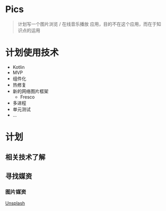# Pics
> 计划写一个图片浏览 / 在线音乐播放 应用，目的不在这个应用，而在于知识点的运用

# 计划使用技术

* Kotlin
* MVP
* 组件化
* 热修复
* 新的网络图片框架
  * Fresco
* 多进程
* 单元测试
* ...

# 计划

## 相关技术了解

## 寻找媒资

### 图片媒资

[Unsplash](https://unsplash.com)

